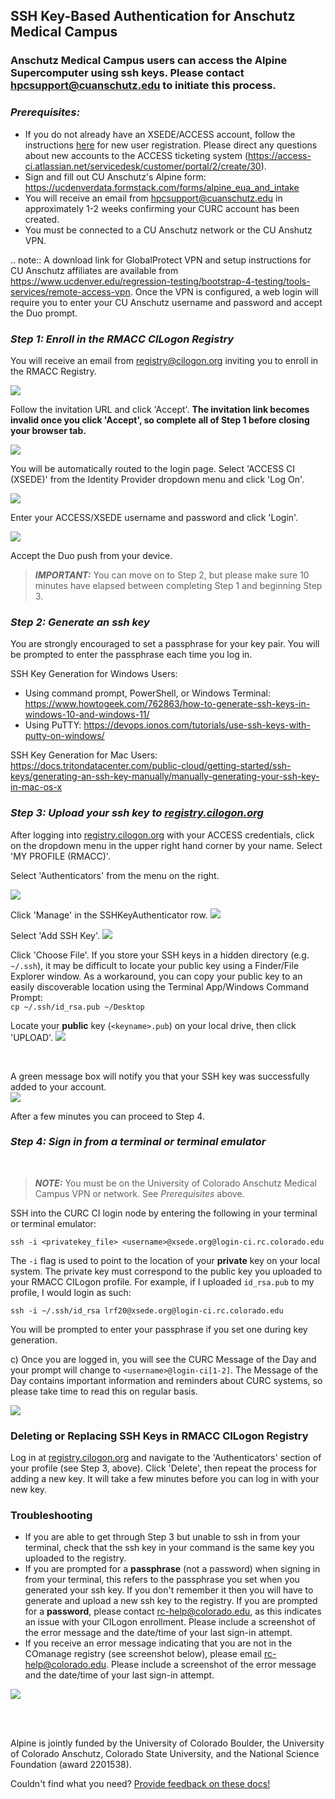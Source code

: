 ## SSH Key-Based Authentication for Anschutz Medical Campus 

### Anschutz Medical Campus users can access the Alpine Supercomputer using ssh keys. Please contact hpcsupport@cuanschutz.edu to initiate this process.

### *Prerequisites:*
* If you do not already have an XSEDE/ACCESS account, follow the instructions [here]( https://identity.access-ci.org/new-user) for new user registration. Please direct any questions about new accounts to the ACCESS ticketing system (https://access-ci.atlassian.net/servicedesk/customer/portal/2/create/30).
* Sign and fill out CU Anschutz's Alpine form: https://ucdenverdata.formstack.com/forms/alpine_eua_and_intake
* You will receive an email from hpcsupport@cuanschutz.edu in approximately 1-2 weeks confirming your CURC account has been created.
* You must be connected to a CU Anschutz network or the CU Anshutz VPN.

.. note::
A download link for GlobalProtect VPN and setup instructions for CU Anschutz affiliates are available from https://www.ucdenver.edu/regression-testing/bootstrap-4-testing/tools-services/remote-access-vpn. 
Once the VPN is configured, a web login will require you to enter your CU Anschutz username and password and accept the Duo prompt.

### *Step 1: Enroll in the RMACC CILogon Registry*

You will receive an email from <registry@cilogon.org> inviting you to enroll in the RMACC Registry. 
<br>

![](./amc-access-images/email_invitation.png)

Follow the invitation URL and click 'Accept'. __The invitation link becomes invalid once you click 'Accept', so complete all of Step 1 before closing your browser tab.__ 

![](./amc-access-images/accept_invitation.png)

You will be automatically routed to the login page. Select 'ACCESS CI (XSEDE)' from the Identity Provider dropdown menu and click 'Log On'.
<br>

![](./amc-access-images/cilogon_identityprovider_access.png)

Enter your ACCESS/XSEDE username and password and click 'Login'.
<br>

![](./amc-access-images/access_credentials.png)
<br>

Accept the Duo push from your device.

> **_IMPORTANT:_** You can move on to Step 2, but please make sure 10 minutes have elapsed between completing Step 1 and beginning Step 3.

### *Step 2: Generate an ssh key*

You are strongly encouraged to set a passphrase for your key pair. You will be prompted to enter the passphrase each time you log in. 

SSH Key Generation for Windows Users: 
- Using command prompt, PowerShell, or Windows Terminal: https://www.howtogeek.com/762863/how-to-generate-ssh-keys-in-windows-10-and-windows-11/
- Using PuTTY: https://devops.ionos.com/tutorials/use-ssh-keys-with-putty-on-windows/

SSH Key Generation for Mac Users: 
https://docs.tritondatacenter.com/public-cloud/getting-started/ssh-keys/generating-an-ssh-key-manually/manually-generating-your-ssh-key-in-mac-os-x


### *Step 3: Upload your ssh key to [registry.cilogon.org](https://registry.cilogon.org/registry/)*

After logging into [registry.cilogon.org](https://registry.cilogon.org/registry/) with your ACCESS 
credentials, click on the dropdown menu in the upper right hand corner by your name. 
Select 'MY PROFILE (RMACC)'.

Select 'Authenticators' from the menu on the right. 
<br>

![](./amc-access-images/menu_options.png)
<br>

Click 'Manage' in the SSHKeyAuthenticator row. 
![](./amc-access-images/manage_sshkeyauthenticator.png)

Select 'Add SSH Key'.
![](./amc-access-images/add_sshkey.png)

Click 'Choose File'. If you store your SSH keys in a hidden directory (e.g. `~/.ssh`), it may be difficult to locate your public key using a Finder/File Explorer window. As a workaround, you can copy your public key to an easily discoverable location using the Terminal App/Windows Command Prompt: <br>`cp ~/.ssh/id_rsa.pub ~/Desktop`
<br>

Locate your __public__ key (`<keyname>.pub`) on your local drive, then click 'UPLOAD'.
![](./amc-access-images/upload_sshkey.png)

<br>

A green message box will notify you that your SSH key was successfully added to your account.
<br>
![](./amc-access-images/sshkeyadded.png)

After a few minutes you can proceed to Step 4.

### *Step 4: Sign in from a terminal or terminal emulator*
<br>

> **_NOTE:_** You must be on the University of Colorado Anschutz Medical Campus VPN or network. See *Prerequisites* above.

SSH into the CURC CI login node by entering the following in your terminal or terminal emulator:
```
ssh -i <privatekey_file> <username>@xsede.org@login-ci.rc.colorado.edu
```
The `-i` flag is used to point to the location of your __private__ key on your local system. The private key must correspond to the public key you uploaded to your RMACC CILogon profile.
For example, if I uploaded `id_rsa.pub` to my profile, I would login as such:
```
ssh -i ~/.ssh/id_rsa lrf20@xsede.org@login-ci.rc.colorado.edu
```

You will be prompted to enter your passphrase if you set one during key generation.


c) Once you are logged in, you will see the CURC Message of the Day and your prompt will change to `<username>@login-ci[1-2]`. The Message of the Day contains important information and reminders about CURC systems, so please take time to read this on regular basis.
<br>

![](./amc-access-images/loginprompt_motd.png)


### Deleting or Replacing SSH Keys in RMACC CILogon Registry

Log in at [registry.cilogon.org](https://registry.cilogon.org/registry/) and navigate to the 'Authenticators' section of your profile (see Step 3, above). Click 'Delete', then repeat the process for adding a new key. It will take a few minutes before you can log in with your new key.


### Troubleshooting

* If you are able to get through Step 3 but unable to ssh in from your terminal, check that the ssh key in your command is the same key you uploaded to the registry.
* If you are prompted for a **__passphrase__** (not a password) when signing in from your terminal, this refers to the passphrase you set when you generated your ssh key. If you don't remember it then you will have to generate and upload a new ssh key to the registry. If you are prompted for a **__password__**, please contact <rc-help@colorado.edu>, as this indicates an issue with your CILogon enrollment. Please include a screenshot of the error message and the date/time of your last sign-in attempt.
* If you receive an error message indicating that you are not in the COmanage registry (see screenshot below), please email <rc-help@colorado.edu>. Please include a screenshot of the error message and the date/time of your last sign-in attempt.

![](./amc-access-images/notregistered_error.png)
<br>

<br>

<br>

Alpine is jointly funded by the University of Colorado Boulder, the University of Colorado Anschutz, Colorado State University, and the National Science Foundation (award 2201538).

Couldn't find what you need? [Provide feedback on these docs!](https://forms.gle/bSQEeFrdvyeQWPtW9)
